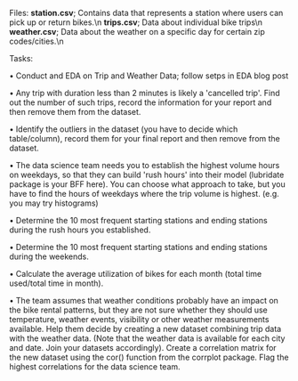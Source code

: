 Files:
**station.csv**; Contains data that represents a station where users can pick up or return bikes.\n
**trips.csv**; Data about individual bike trips\n
**weather.csv**; Data about the weather on a specific day for certain zip codes/cities.\n

Tasks:

• Conduct and EDA on Trip and Weather Data; follow setps in EDA blog post

•	Any trip with duration less than 2 minutes is likely a 'cancelled trip'. Find out the number of such trips, record the information for your report and then remove them from the dataset.

•	Identify the outliers in the dataset (you have to decide which table/column), record them for your final report and then remove from the dataset.

•	The data science team needs you to establish the highest volume hours on weekdays, so that they can build 'rush hours' into their model (lubridate package is your BFF here). You can choose what approach to take, but you have to find the hours of weekdays where the trip volume is highest. (e.g. you may try histograms)

•	Determine the 10 most frequent starting stations and ending stations during the rush hours you established.

•	Determine the 10 most frequent starting stations and ending stations during the weekends.

•	Calculate the average utilization of bikes for each month (total time used/total time in month).

•	The team assumes that weather conditions probably have an impact on the bike rental patterns, but they are not sure whether they should use temperature, weather events, visibility or other weather measurements available. Help them decide by creating a new dataset combining trip data with the weather data. (Note that the weather data is available for each city and date. Join your datasets accordingly). Create a correlation matrix for the new dataset using the cor() function from the corrplot package. Flag the highest correlations for the data science team.
